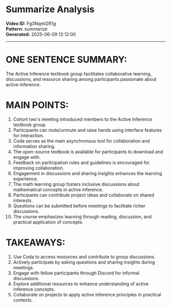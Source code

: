 # Summarize Analysis

**Video ID:** Fg3NqmI2R1g  
**Pattern:** summarize  
**Generated:** 2025-06-09 12:12:00  

---

# ONE SENTENCE SUMMARY:
The Active Inference textbook group facilitates collaborative learning, discussions, and resource sharing among participants passionate about active inference.

# MAIN POINTS:
1. Cohort two's meeting introduced members to the Active Inference textbook group.
2. Participants can mute/unmute and raise hands using interface features for interaction.
3. Coda serves as the main asynchronous tool for collaboration and information sharing.
4. The open-source textbook is available for participants to download and engage with.
5. Feedback on participation rules and guidelines is encouraged for improving collaboration.
6. Engagement in discussions and sharing insights enhances the learning experience.
7. The math learning group fosters inclusive discussions about mathematical concepts in active inference.
8. Participants can contribute project ideas and collaborate on shared interests.
9. Questions can be submitted before meetings to facilitate richer discussions.
10. The course emphasizes learning through reading, discussion, and practical application of concepts.

# TAKEAWAYS:
1. Use Coda to access resources and contribute to group discussions.
2. Actively participate by asking questions and sharing insights during meetings.
3. Engage with fellow participants through Discord for informal discussions.
4. Explore additional resources to enhance understanding of active inference concepts.
5. Collaborate on projects to apply active inference principles in practical contexts.